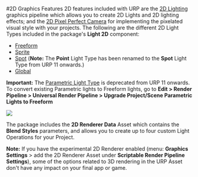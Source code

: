 #2D Graphics Features
2D features included with URP are the [2D Lighting](Lights-2D-intro.md) graphics pipeline which allows you to create 2D Lights and 2D lighting effects; and the [2D Pixel Perfect Camera](2d-pixelperfect.md) for implementing the pixelated visual style with your projects. The following are the different 2D Light Types included in the package's **Light 2D** component:

- [Freeform](LightTypes.md#freeform)
- [Sprite](LightTypes.md#sprite)
- [Spot](LightTypes.md#spot) (**Note:** The **Point** Light Type has been renamed to the **Spot** Light Type from URP 11 onwards.)
- [Global](LightTypes.md#global)

**Important:** The [Parametric Light Type](LightTypes.md#parametric) is deprecated from URP 11 onwards. To convert existing Parametric lights to Freeform lights, go to **Edit > Render Pipeline > Universal Render Pipeline > Upgrade Project/Scene Parametric Lights to Freeform**

![](Images/2D/2d-lights-gameobject-menu.png)

The package includes the __2D Renderer Data__ Asset which contains the __Blend Styles__ parameters, and allows you to create up to four custom Light Operations for your Project.

**Note:** If you have the experimental 2D Renderer enabled (menu: **Graphics Settings** > add the 2D Renderer Asset under **Scriptable Render Pipeline Settings**), some of the options related to 3D rendering in the URP Asset don't have any impact on your final app or game.
